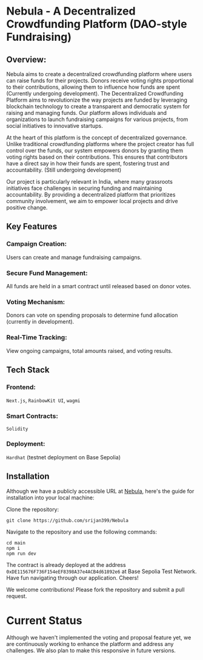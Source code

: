 # Nebula - A Decentralized Crowdfunding Platform (DAO-style Fundraising)

## Overview: 
Nebula aims to create a decentralized crowdfunding platform where users can raise funds for their projects. Donors receive voting rights proportional to their contributions, allowing them to influence how funds are spent (Currently undergoing development).
The Decentralized Crowdfunding Platform aims to revolutionize the way projects are funded by leveraging blockchain technology to create a transparent and democratic system for raising and managing funds. Our platform allows individuals and organizations to launch fundraising campaigns for various projects, from social initiatives to innovative startups.

At the heart of this platform is the concept of decentralized governance. Unlike traditional crowdfunding platforms where the project creator has full control over the funds, our system empowers donors by granting them voting rights based on their contributions. This ensures that contributors have a direct say in how their funds are spent, fostering trust and accountability. (Still undergoing development)

Our project is particularly relevant in India, where many grassroots initiatives face challenges in securing funding and maintaining accountability. By providing a decentralized platform that prioritizes community involvement, we aim to empower local projects and drive positive change. 


## Key Features
### Campaign Creation: 
Users can create and manage fundraising campaigns.
### Secure Fund Management: 
All funds are held in a smart contract until released based on donor votes.
### Voting Mechanism: 
Donors can vote on spending proposals to determine fund allocation (currently in development).
### Real-Time Tracking: 
View ongoing campaigns, total amounts raised, and voting results.

## Tech Stack
### Frontend: 
`Next.js`, `RainbowKit UI`, `wagmi`
### Smart Contracts: 
`Solidity`
### Deployment: 
`Hardhat` (testnet deployment on Base Sepolia)

## Installation
Although we have a publicly accessible URL at [Nebula](https://nebula-two-opal.vercel.app), here's the guide for installation into your local machine:

Clone the repository:
``` 
git clone https://github.com/srijan399/Nebula 
```
Navigate to the repository and use the following commands:
```
cd main
npm i
npm run dev
```
The contract is already deployed at the address `0xDE115676F736F154eEF8398A37e4ACB4d61892e6` at Base Sepolia Test Network.
Have fun navigating through our application. Cheers!

We welcome contributions! Please fork the repository and submit a pull request.

# Current Status
Although we haven't implemented the voting and proposal feature yet, we are continuously working to enhance the platform and address any challenges. We also plan to make this responsive in future versions.
